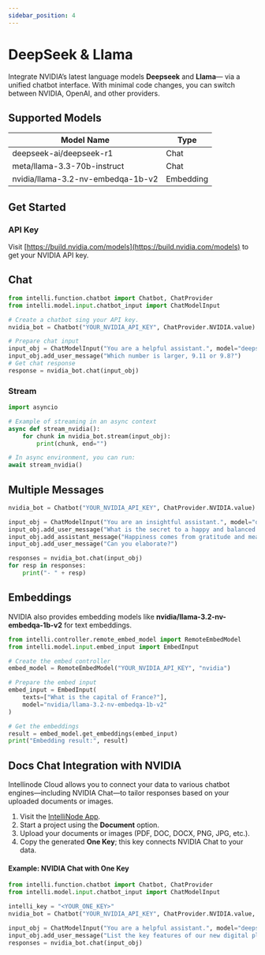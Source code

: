 ```yaml
---
sidebar_position: 4
---
```


# DeepSeek & Llama

Integrate NVIDIA’s latest language models **Deepseek** and **Llama**— via a unified chatbot interface. With minimal code changes, you can switch between NVIDIA, OpenAI, and other providers.

## Supported Models

| Model Name                                 | Type       |
|--------------------------------------------|------------|
| deepseek-ai/deepseek-r1                    | Chat       |
| meta/llama-3.3-70b-instruct                | Chat       |
| nvidia/llama-3.2-nv-embedqa-1b-v2          | Embedding  |

## Get Started

### API Key
Visit [https://build.nvidia.com/models](https://build.nvidia.com/models) to get your NVIDIA API key.

## Chat

```python
from intelli.function.chatbot import Chatbot, ChatProvider
from intelli.model.input.chatbot_input import ChatModelInput

# Create a chatbot sing your API key.
nvidia_bot = Chatbot("YOUR_NVIDIA_API_KEY", ChatProvider.NVIDIA.value)

# Prepare chat input
input_obj = ChatModelInput("You are a helpful assistant.", model="deepseek-ai/deepseek-r1", max_tokens=512, temperature=0.6)
input_obj.add_user_message("Which number is larger, 9.11 or 9.8?")
# Get chat response
response = nvidia_bot.chat(input_obj)
```

### Stream
```python
import asyncio

# Example of streaming in an async context
async def stream_nvidia():
    for chunk in nvidia_bot.stream(input_obj):
        print(chunk, end="")

# In async environment, you can run:
await stream_nvidia()
```


## Multiple Messages

```python
nvidia_bot = Chatbot("YOUR_NVIDIA_API_KEY", ChatProvider.NVIDIA.value)

input_obj = ChatModelInput("You are an insightful assistant.", model="deepseek-ai/deepseek-r1", max_tokens=512, temperature=0.6)
input_obj.add_user_message("What is the secret to a happy and balanced life?")
input_obj.add_assistant_message("Happiness comes from gratitude and meaningful connections.")
input_obj.add_user_message("Can you elaborate?")

responses = nvidia_bot.chat(input_obj)
for resp in responses:
    print("- " + resp)
```

## Embeddings

NVIDIA also provides embedding models like **nvidia/llama-3.2-nv-embedqa-1b-v2** for text embeddings.

```python
from intelli.controller.remote_embed_model import RemoteEmbedModel
from intelli.model.input.embed_input import EmbedInput

# Create the embed controller
embed_model = RemoteEmbedModel("YOUR_NVIDIA_API_KEY", "nvidia")

# Prepare the embed input
embed_input = EmbedInput(
    texts=["What is the capital of France?"],
    model="nvidia/llama-3.2-nv-embedqa-1b-v2"
)

# Get the embeddings
result = embed_model.get_embeddings(embed_input)
print("Embedding result:", result)
```

## Docs Chat Integration with NVIDIA

Intellinode Cloud allows you to connect your data to various chatbot engines—including NVIDIA Chat—to tailor responses based on your uploaded documents or images.

1. Visit the [IntelliNode App](https://app.intellinode.ai/).
2. Start a project using the **Document** option.
3. Upload your documents or images (PDF, DOC, DOCX, PNG, JPG, etc.).
4. Copy the generated **One Key**; this key connects NVIDIA Chat to your data.

#### Example: NVIDIA Chat with One Key

```python
from intelli.function.chatbot import Chatbot, ChatProvider
from intelli.model.input.chatbot_input import ChatModelInput

intelli_key = "<YOUR_ONE_KEY>"
nvidia_bot = Chatbot("YOUR_NVIDIA_API_KEY", ChatProvider.NVIDIA.value, options={"one_key": intelli_key})

input_obj = ChatModelInput("You are a helpful assistant.", model="deepseek-ai/deepseek-r1", max_tokens=512, temperature=0.6)
input_obj.add_user_message("List the key features of our new digital platform.")
responses = nvidia_bot.chat(input_obj)
```
